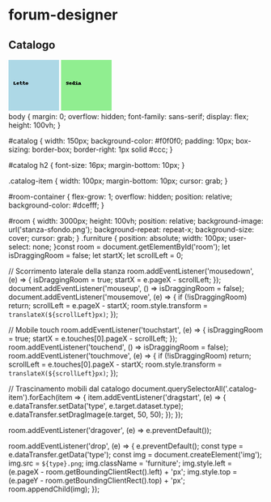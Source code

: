 # forum-designer<!DOCTYPE html>
<html lang="it">
<head>
  <meta charset="UTF-8" />
  <meta name="viewport" content="width=device-width, initial-scale=1.0" />
  <title>Room Designer</title>
  <link rel="stylesheet" href="style.css" />
</head>
<body>
  <div id="catalog">
    <h2>Catalogo</h2>
    <img src="letto.png" class="catalog-item" draggable="true" data-type="letto" />
    <img src="sedia.png" class="catalog-item" draggable="true" data-type="sedia" />
  </div>

  <div id="room-container">
    <div id="room"></div>
  </div>

  <script src="script.js"></script>
</body>
</html>
body {
  margin: 0;
  overflow: hidden;
  font-family: sans-serif;
  display: flex;
  height: 100vh;
}

#catalog {
  width: 150px;
  background-color: #f0f0f0;
  padding: 10px;
  box-sizing: border-box;
  border-right: 1px solid #ccc;
}

#catalog h2 {
  font-size: 16px;
  margin-bottom: 10px;
}

.catalog-item {
  width: 100px;
  margin-bottom: 10px;
  cursor: grab;
}

#room-container {
  flex-grow: 1;
  overflow: hidden;
  position: relative;
  background-color: #dcefff;
}

#room {
  width: 3000px;
  height: 100vh;
  position: relative;
  background-image: url('stanza-sfondo.png');
  background-repeat: repeat-x;
  background-size: cover;
  cursor: grab;
}
.furniture {
  position: absolute;
  width: 100px;
  user-select: none;
}const room = document.getElementById('room');
let isDraggingRoom = false;
let startX;
let scrollLeft = 0;

// Scorrimento laterale della stanza
room.addEventListener('mousedown', (e) => {
  isDraggingRoom = true;
  startX = e.pageX - scrollLeft;
});
document.addEventListener('mouseup', () => isDraggingRoom = false);
document.addEventListener('mousemove', (e) => {
  if (!isDraggingRoom) return;
  scrollLeft = e.pageX - startX;
  room.style.transform = `translateX(${scrollLeft}px)`;
});

// Mobile touch
room.addEventListener('touchstart', (e) => {
  isDraggingRoom = true;
  startX = e.touches[0].pageX - scrollLeft;
});
room.addEventListener('touchend', () => isDraggingRoom = false);
room.addEventListener('touchmove', (e) => {
  if (!isDraggingRoom) return;
  scrollLeft = e.touches[0].pageX - startX;
  room.style.transform = `translateX(${scrollLeft}px)`;
});

// Trascinamento mobili dal catalogo
document.querySelectorAll('.catalog-item').forEach(item => {
  item.addEventListener('dragstart', (e) => {
    e.dataTransfer.setData('type', e.target.dataset.type);
    e.dataTransfer.setDragImage(e.target, 50, 50);
  });
});

room.addEventListener('dragover', (e) => e.preventDefault());

room.addEventListener('drop', (e) => {
  e.preventDefault();
  const type = e.dataTransfer.getData('type');
  const img = document.createElement('img');
  img.src = `${type}.png`;
  img.className = 'furniture';
  img.style.left = (e.pageX - room.getBoundingClientRect().left) + 'px';
  img.style.top = (e.pageY - room.getBoundingClientRect().top) + 'px';
  room.appendChild(img);
});

